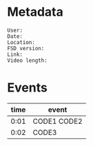 # Metadata

```
User:
Date:
Location:
FSD version:
Link:
Video length:
```

# Events

time | event
--- | ---
0:01 | CODE1 CODE2
0:02 | CODE3
